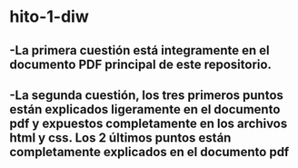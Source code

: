 # hito-1-diw

## -La primera cuestión está integramente en el documento PDF principal de este repositorio.

## -La segunda cuestión, los tres primeros puntos están explicados ligeramente en el documento pdf y expuestos completamente en los archivos html y css. Los 2 últimos puntos están completamente explicados en el documento pdf


